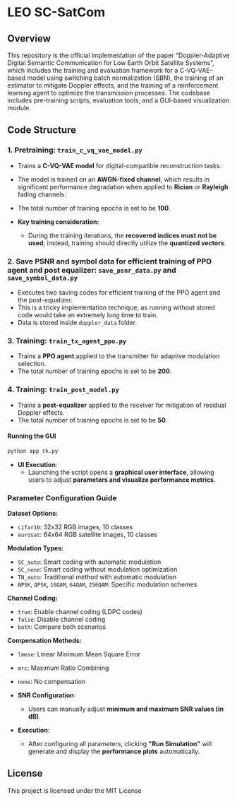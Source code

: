 # LEO SC-SatCom

## Overview
This repository is the official implementation of the paper “Doppler-Adaptive Digital Semantic Communication for Low Earth Orbit Satellite Systems”, which includes the training and evaluation framework for a C-VQ-VAE-based model using switching batch normalization (SBN), the training of an estimator to mitigate Doppler effects, and the training of a reinforcement learning agent to optimize the transmission processes. The codebase includes pre-training scripts, evaluation tools, and a GUI-based visualization module.

## Code Structure

### 1. Pretraining: `train_c_vq_vae_model.py`
- Trains a **C-VQ-VAE model** for digital-compatible reconstruction tasks.
- The model is trained on an **AWGN-fixed channel**, which results in significant performance degradation when applied to **Rician** or **Rayleigh** fading channels.
- The total number of training epochs is set to be **100**.
  
- **Key training consideration:**  
  - During the training iterations, the **recovered indices must not be used**; instead, training should directly utilize the **quantized vectors**.

### 2. Save PSNR and symbol data for efficient training of PPO agent and post equalizer: `save_psnr_data.py` and `save_symbol_data.py`
- Executes two saving codes for efficient training of the PPO agent and the post-equalizer.
- This is a tricky implementation technique, as running without stored code would take an extremely long time to train.
- Data is stored inside `doppler_data` folder.

### 3. Training: `train_tx_agent_ppo.py`
- Trains a **PPO agent** applied to the transmitter for adaptive modulation selection.
- The total number of training epochs is set to be **200**.

### 4. Training: `train_post_model.py`
- Trains a **post-equalizer** applied to the receiver for mitigation of residual Doppler effects.
- The total number of training epochs is set to be **50**.

#### Running the GUI
```sh
python app_tk.py
```
- **UI Execution**:  
  - Launching the script opens a **graphical user interface**, allowing users to adjust **parameters and visualize performance metrics**.  

### Parameter Configuration Guide

**Dataset Options:**
- `cifar10`: 32x32 RGB images, 10 classes
- `eurosat`: 64x64 RGB satellite images, 10 classes

**Modulation Types:**
- `SC_auto`: Smart coding with automatic modulation
- `SC_none`: Smart coding without modulation optimization
- `TN_auto`: Traditional method with automatic modulation  
- `BPSK`, `QPSK`, `16QAM`, `64QAM`, `256QAM`: Specific modulation schemes

**Channel Coding:**
- `true`: Enable channel coding (LDPC codes)
- `false`: Disable channel coding
- `both`: Compare both scenarios

**Compensation Methods:**
- `lmmse`: Linear Minimum Mean Square Error
- `mrc`: Maximum Ratio Combining
- `none`: No compensation

- **SNR Configuration**:  
  - Users can manually adjust **minimum and maximum SNR values (in dB)**.  

- **Execution**:  
  - After configuring all parameters, clicking **"Run Simulation"** will generate and display the **performance plots** automatically.  

## License
This project is licensed under the MIT License


